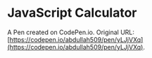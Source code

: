 # JavaScript Calculator

A Pen created on CodePen.io. Original URL: [https://codepen.io/abdullah509/pen/yLJjVXq](https://codepen.io/abdullah509/pen/yLJjVXq).


